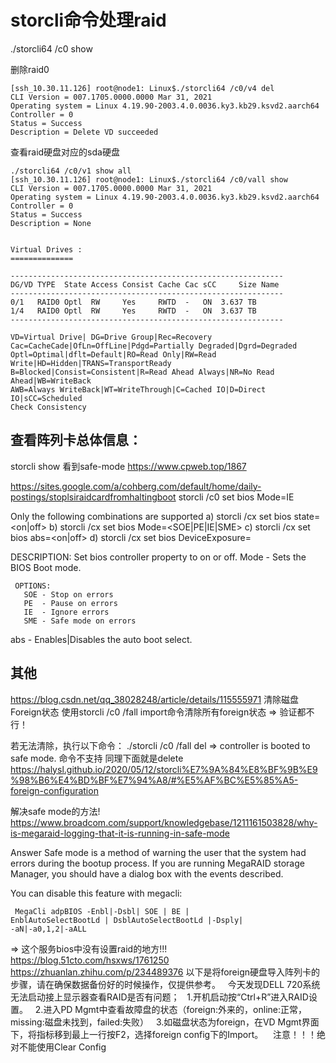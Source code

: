# storcli命令处理raid

./storcli64 /c0 show

删除raid0
```
[ssh_10.30.11.126] root@node1: Linux$./storcli64 /c0/v4 del
CLI Version = 007.1705.0000.0000 Mar 31, 2021
Operating system = Linux 4.19.90-2003.4.0.0036.ky3.kb29.ksvd2.aarch64
Controller = 0
Status = Success
Description = Delete VD succeeded
```

查看raid硬盘对应的sda硬盘
```
./storcli64 /c0/v1 show all
[ssh_10.30.11.126] root@node1: Linux$./storcli64 /c0/vall show
CLI Version = 007.1705.0000.0000 Mar 31, 2021
Operating system = Linux 4.19.90-2003.4.0.0036.ky3.kb29.ksvd2.aarch64
Controller = 0
Status = Success
Description = None


Virtual Drives :
==============

-------------------------------------------------------------
DG/VD TYPE  State Access Consist Cache Cac sCC     Size Name
-------------------------------------------------------------
0/1   RAID0 Optl  RW     Yes     RWTD  -   ON  3.637 TB
1/4   RAID0 Optl  RW     Yes     RWTD  -   ON  3.637 TB
-------------------------------------------------------------

VD=Virtual Drive| DG=Drive Group|Rec=Recovery
Cac=CacheCade|OfLn=OffLine|Pdgd=Partially Degraded|Dgrd=Degraded
Optl=Optimal|dflt=Default|RO=Read Only|RW=Read Write|HD=Hidden|TRANS=TransportReady
B=Blocked|Consist=Consistent|R=Read Ahead Always|NR=No Read Ahead|WB=WriteBack
AWB=Always WriteBack|WT=WriteThrough|C=Cached IO|D=Direct IO|sCC=Scheduled
Check Consistency
```

## 查看阵列卡总体信息：

storcli show
看到safe-mode
https://www.cpweb.top/1867


https://sites.google.com/a/cohberg.com/default/home/daily-postings/stoplsiraidcardfromhaltingboot
storcli /c0 set bios Mode=IE

  Only the following combinations are supported
    a) storcli /cx set bios state=<on|off>
    b) storcli /cx set bios Mode=<SOE|PE|IE|SME>
    c) storcli /cx set bios abs=<on|off>
    d) storcli /cx set bios DeviceExposure=<value>

DESCRIPTION: Set bios controller property to on or off.
   Mode - Sets the BIOS Boot mode.

     OPTIONS:
       SOE - Stop on errors
       PE  - Pause on errors
       IE  - Ignore errors
       SME - Safe mode on errors
   abs - Enables|Disables  the auto boot select.

## 其他

https://blog.csdn.net/qq_38028248/article/details/115555971
清除磁盘Foreign状态
使用storcli /c0 /fall import命令清除所有foreign状态
=> 验证都不行！

若无法清除，执行以下命令：
./storcli /c0 /fall del
=> controller is booted to safe mode. 命令不支持
同理下面就是delete
https://halysl.github.io/2020/05/12/storcli%E7%9A%84%E8%BF%9B%E9%98%B6%E4%BD%BF%E7%94%A8/#%E5%AF%BC%E5%85%A5-foreign-configuration


解决safe mode的方法!
https://www.broadcom.com/support/knowledgebase/1211161503828/why-is-megaraid-logging-that-it-is-running-in-safe-mode

Answer
Safe mode is a method of warning the user that the system had errors during the bootup process.
If you are running MegaRAID storage Manager, you should have a dialog box with the events described.

You can disable this feature with megacli:

```
 MegaCli adpBIOS -Enbl|-Dsbl| SOE | BE |
EnblAutoSelectBootLd | DsblAutoSelectBootLd |-Dsply|
-aN|-a0,1,2|-aALL
```

=> 这个服务bios中没有设置raid的地方!!!
https://blog.51cto.com/hsxws/1761250
https://zhuanlan.zhihu.com/p/234489376
以下是将foreign硬盘导入阵列卡的步骤，请在确保数据备份好的时候操作，仅提供参考。
  今天发现DELL 720系统无法启动接上显示器查看RAID是否有问题；
  1.开机启动按“Ctrl+R”进入RAID设置。
  2.进入PD Mgmt中查看故障盘的状态（foreign:外来的，online:正常，missing:磁盘未找到，failed:失败）
  3.如磁盘状态为foreign，在VD Mgmt界面下，将指标移到最上一行按F2，选择foreign config下的Import。
   注意！！！绝对不能使用Clear Config
